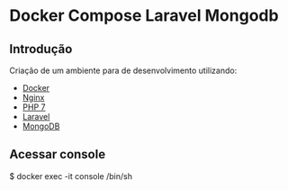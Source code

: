 # Docker Compose Laravel Mongodb

## Introdução

Criação de um ambiente para de desenvolvimento utilizando:

* [Docker](https://www.docker.com)
* [Nginx](http://nginx.org/)
* [PHP 7](https://php-fpm.org)
* [Laravel](https://laravel.com)
* [MongoDB](https://www.mongodb.com)

## Acessar console

$ docker exec -it console /bin/sh
